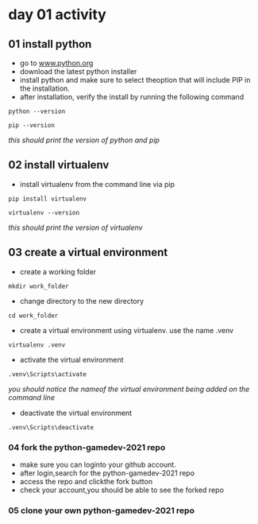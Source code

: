 # day 01 activity

## 01 install python
- go to www.python.org
- download the latest python installer
- install python and make sure to select theoption that will include PIP in the installation.
- after installation, verify the install by running the following command
```
python --version

pip --version
```
_this should print the version of python and pip_

## 02 install virtualenv
- install virtualenv from the command line via pip
```
pip install virtualenv

virtualenv --version
```
_this should print the version of virtualenv_

## 03 create a virtual environment
- create a working folder
```
mkdir work_folder
```
- change directory to the new directory
```
cd work_folder
```
- create a virtual environment using virtualenv. use the name .venv
```
virtualenv .venv
```
- activate the virtual environment
```
.venv\Scripts\activate
```
_you should notice the nameof the virtual environment being added on the command line_
- deactivate the virtual environment
```
.venv\Scripts\deactivate
```
### 04 fork the python-gamedev-2021 repo
- make sure you can loginto your github account.
- after login,search for the python-gamedev-2021 repo
- access the repo and clickthe fork button
- check your account,you should be able to see the forked repo

### 05 clone your own python-gamedev-2021 repo



